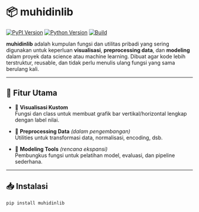 # 📦 muhidinlib

[![PyPI Version](https://img.shields.io/pypi/v/muhidinlib.svg)](https://pypi.org/project/muhidinlib/)
[![Python Version](https://img.shields.io/pypi/pyversions/muhidinlib.svg)](https://pypi.org/project/muhidinlib/)
[![Build](https://github.com/username/muhidinlib/actions/workflows/tests.yml/badge.svg)](https://github.com/username/muhidinlib/actions)

**muhidinlib** adalah kumpulan fungsi dan utilitas pribadi yang sering digunakan untuk keperluan **visualisasi**, **preprocessing data**, dan **modeling** dalam proyek data science atau machine learning. Dibuat agar kode lebih terstruktur, reusable, dan tidak perlu menulis ulang fungsi yang sama berulang kali.

---

## 🚀 Fitur Utama

- 🎨 **Visualisasi Kustom**  
  Fungsi dan class untuk membuat grafik bar vertikal/horizontal lengkap dengan label nilai.
  
- 🧹 **Preprocessing Data** *(dalam pengembangan)*  
  Utilities untuk transformasi data, normalisasi, encoding, dsb.

- 🤖 **Modeling Tools** *(rencana ekspansi)*  
  Pembungkus fungsi untuk pelatihan model, evaluasi, dan pipeline sederhana.

---

## 📥 Instalasi

```bash
pip install muhidinlib
